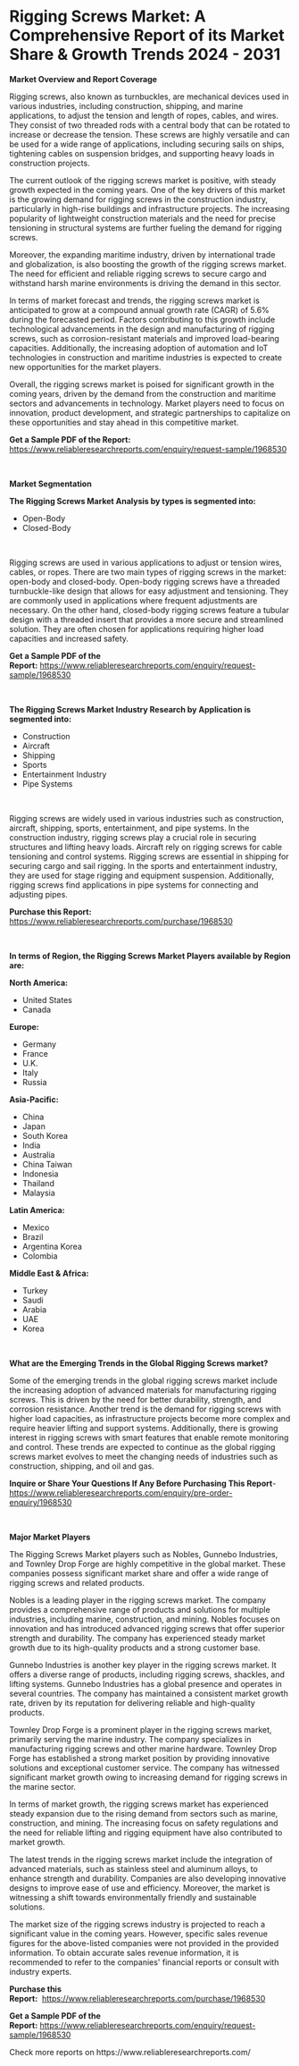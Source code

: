 <p><h1>Rigging Screws Market: A Comprehensive Report of its Market Share & Growth Trends 2024 - 2031</h1></p><p><strong>Market Overview and Report Coverage</strong></p>
<p><p>Rigging screws, also known as turnbuckles, are mechanical devices used in various industries, including construction, shipping, and marine applications, to adjust the tension and length of ropes, cables, and wires. They consist of two threaded rods with a central body that can be rotated to increase or decrease the tension. These screws are highly versatile and can be used for a wide range of applications, including securing sails on ships, tightening cables on suspension bridges, and supporting heavy loads in construction projects.</p><p>The current outlook of the rigging screws market is positive, with steady growth expected in the coming years. One of the key drivers of this market is the growing demand for rigging screws in the construction industry, particularly in high-rise buildings and infrastructure projects. The increasing popularity of lightweight construction materials and the need for precise tensioning in structural systems are further fueling the demand for rigging screws.</p><p>Moreover, the expanding maritime industry, driven by international trade and globalization, is also boosting the growth of the rigging screws market. The need for efficient and reliable rigging screws to secure cargo and withstand harsh marine environments is driving the demand in this sector.</p><p>In terms of market forecast and trends, the rigging screws market is anticipated to grow at a compound annual growth rate (CAGR) of 5.6% during the forecasted period. Factors contributing to this growth include technological advancements in the design and manufacturing of rigging screws, such as corrosion-resistant materials and improved load-bearing capacities. Additionally, the increasing adoption of automation and IoT technologies in construction and maritime industries is expected to create new opportunities for the market players.</p><p>Overall, the rigging screws market is poised for significant growth in the coming years, driven by the demand from the construction and maritime sectors and advancements in technology. Market players need to focus on innovation, product development, and strategic partnerships to capitalize on these opportunities and stay ahead in this competitive market.</p></p>
<p><strong>Get a Sample PDF of the Report:</strong> <a href="https://www.reliableresearchreports.com/enquiry/request-sample/1968530">https://www.reliableresearchreports.com/enquiry/request-sample/1968530</a></p>
<p>&nbsp;</p>
<p><strong>Market Segmentation</strong></p>
<p><strong>The Rigging Screws Market Analysis by types is segmented into:</strong></p>
<p><ul><li>Open-Body</li><li>Closed-Body</li></ul></p>
<p>&nbsp;</p>
<p><p>Rigging screws are used in various applications to adjust or tension wires, cables, or ropes. There are two main types of rigging screws in the market: open-body and closed-body. Open-body rigging screws have a threaded turnbuckle-like design that allows for easy adjustment and tensioning. They are commonly used in applications where frequent adjustments are necessary. On the other hand, closed-body rigging screws feature a tubular design with a threaded insert that provides a more secure and streamlined solution. They are often chosen for applications requiring higher load capacities and increased safety.</p></p>
<p><strong>Get a Sample PDF of the Report:</strong>&nbsp;<a href="https://www.reliableresearchreports.com/enquiry/request-sample/1968530">https://www.reliableresearchreports.com/enquiry/request-sample/1968530</a></p>
<p>&nbsp;</p>
<p><strong>The Rigging Screws Market Industry Research by Application is segmented into:</strong></p>
<p><ul><li>Construction</li><li>Aircraft</li><li>Shipping</li><li>Sports</li><li>Entertainment Industry</li><li>Pipe Systems</li></ul></p>
<p>&nbsp;</p>
<p><p>Rigging screws are widely used in various industries such as construction, aircraft, shipping, sports, entertainment, and pipe systems. In the construction industry, rigging screws play a crucial role in securing structures and lifting heavy loads. Aircraft rely on rigging screws for cable tensioning and control systems. Rigging screws are essential in shipping for securing cargo and sail rigging. In the sports and entertainment industry, they are used for stage rigging and equipment suspension. Additionally, rigging screws find applications in pipe systems for connecting and adjusting pipes.</p></p>
<p><strong>Purchase this Report:</strong>&nbsp; <a href="https://www.reliableresearchreports.com/purchase/1968530">https://www.reliableresearchreports.com/purchase/1968530</a></p>
<p>&nbsp;</p>
<p><strong>In terms of Region, the Rigging Screws Market Players available by Region are:</strong></p>
<p>
    <p> <strong> North America: </strong>
        <ul>
            <li>United States</li>
            <li>Canada</li>
        </ul>
        </p> 
    <p> <strong> Europe: </strong>
        <ul>
            <li>Germany</li>
            <li>France</li>
            <li>U.K.</li>
            <li>Italy</li>
            <li>Russia</li>
        </ul>
        </p> 
    <p> <strong> Asia-Pacific: </strong>
        <ul>
            <li>China</li>
            <li>Japan</li>
            <li>South Korea</li>
            <li>India</li>
            <li>Australia</li>
            <li>China Taiwan</li>
            <li>Indonesia</li>
            <li>Thailand</li>
            <li>Malaysia</li>
        </ul>
        </p> 
    <p> <strong> Latin America: </strong>
        <ul>
            <li>Mexico</li>
            <li>Brazil</li>
            <li>Argentina Korea</li>
            <li>Colombia</li>
        </ul>
        </p> 
    <p> <strong> Middle East & Africa: </strong>
        <ul>
            <li>Turkey</li>
            <li>Saudi</li>
            <li>Arabia</li>
            <li>UAE</li>
            <li>Korea</li>
        </ul>
    </p>
    </p>
<p>&nbsp;</p>
<p><strong>What are the Emerging Trends in the Global Rigging Screws market?</strong></p>
<p><p>Some of the emerging trends in the global rigging screws market include the increasing adoption of advanced materials for manufacturing rigging screws. This is driven by the need for better durability, strength, and corrosion resistance. Another trend is the demand for rigging screws with higher load capacities, as infrastructure projects become more complex and require heavier lifting and support systems. Additionally, there is growing interest in rigging screws with smart features that enable remote monitoring and control. These trends are expected to continue as the global rigging screws market evolves to meet the changing needs of industries such as construction, shipping, and oil and gas.</p></p>
<p><strong>Inquire or Share Your Questions If Any Before Purchasing This Report</strong>- <a href="https://www.reliableresearchreports.com/enquiry/pre-order-enquiry/1968530">https://www.reliableresearchreports.com/enquiry/pre-order-enquiry/1968530</a></p>
<p>&nbsp;</p>
<p><strong>Major Market Players</strong></p>
<p><p>The Rigging Screws Market players such as Nobles, Gunnebo Industries, and Townley Drop Forge are highly competitive in the global market. These companies possess significant market share and offer a wide range of rigging screws and related products.</p><p>Nobles is a leading player in the rigging screws market. The company provides a comprehensive range of products and solutions for multiple industries, including marine, construction, and mining. Nobles focuses on innovation and has introduced advanced rigging screws that offer superior strength and durability. The company has experienced steady market growth due to its high-quality products and a strong customer base.</p><p>Gunnebo Industries is another key player in the rigging screws market. It offers a diverse range of products, including rigging screws, shackles, and lifting systems. Gunnebo Industries has a global presence and operates in several countries. The company has maintained a consistent market growth rate, driven by its reputation for delivering reliable and high-quality products.</p><p>Townley Drop Forge is a prominent player in the rigging screws market, primarily serving the marine industry. The company specializes in manufacturing rigging screws and other marine hardware. Townley Drop Forge has established a strong market position by providing innovative solutions and exceptional customer service. The company has witnessed significant market growth owing to increasing demand for rigging screws in the marine sector.</p><p>In terms of market growth, the rigging screws market has experienced steady expansion due to the rising demand from sectors such as marine, construction, and mining. The increasing focus on safety regulations and the need for reliable lifting and rigging equipment have also contributed to market growth.</p><p>The latest trends in the rigging screws market include the integration of advanced materials, such as stainless steel and aluminum alloys, to enhance strength and durability. Companies are also developing innovative designs to improve ease of use and efficiency. Moreover, the market is witnessing a shift towards environmentally friendly and sustainable solutions.</p><p>The market size of the rigging screws industry is projected to reach a significant value in the coming years. However, specific sales revenue figures for the above-listed companies were not provided in the provided information. To obtain accurate sales revenue information, it is recommended to refer to the companies' financial reports or consult with industry experts.</p></p>
<p><strong>Purchase this Report:</strong>&nbsp;&nbsp;<a href="https://www.reliableresearchreports.com/purchase/1968530">https://www.reliableresearchreports.com/purchase/1968530</a></p>
<p></p>
<p><strong>Get a Sample PDF of the Report:</strong>&nbsp;<a href="https://www.reliableresearchreports.com/enquiry/request-sample/1968530">https://www.reliableresearchreports.com/enquiry/request-sample/1968530</a></p>
<p>Check more reports on https://www.reliableresearchreports.com/</p>